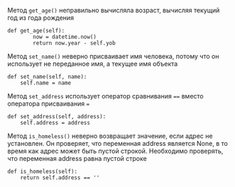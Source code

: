 Метод `get_age()` неправильно вычисляла возраст, вычисляя текущий год из года рождения

```    
def get_age(self):
        now = datetime.now()
        return now.year - self.yob
```

Метод `set_name()` неверно присваивает имя человека, потому что он использует не переданное имя, а текущее имя объекта

```
def set_name(self, name):
    self.name = name
```

Метод `set_address` использует оператор сравнивания `==` вместо оператора присваивания `=`

```
def set_address(self, address):
    self.address = address
```

Метод `is_homeless()` неверно возвращает значение, если адрес не установлен. Он проверяет, что переменная address является None, в то время как адрес может быть пустой строкой. Необходимо проверять, что переменная address равна пустой строке

```
def is_homeless(self):
    return self.address == ''
```